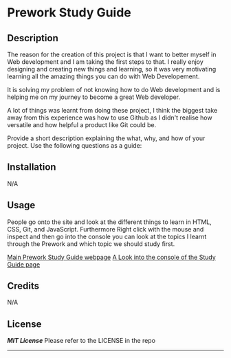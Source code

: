 # Prework Study Guide

## Description

The reason for the creation of this project is that I want to better myself in Web development and I am taking the first steps to that.
I really enjoy designing and creating new things and learning, so it was very motivating learning all the amazing things you can do with
Web Developement.

It is solving my problem of not knowing how to do Web development and is helping me on my journey to become a great Web developer.

A lot of things was learnt from doing these project, I think the biggest take away from this experience was how to use Github as
I didn't realise how versatile and how helpful a product like Git could be.

Provide a short description explaining the what, why, and how of your project. Use the following questions as a guide:

## Installation

N/A

## Usage

People go onto the site and look at the different things to learn in HTML, CSS, Git, and JavaScript. Furthermore Right click with the mouse and inspect and then go into the console
you can look at the topics I learnt through the Prework and which topic we should study first.

[Main Prework Study Guide webpage](/assets/images/Prework-Study.png)
[A Look into the console of the Study Guide page](/assets/images/Console.png)

## Credits

N/A

## License

**_MIT License_**
Please refer to the LICENSE in the repo

---
